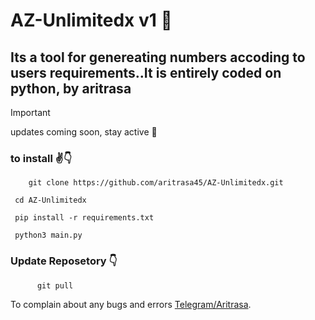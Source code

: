 
# AZ-Unlimitedx v1 🤩



## Its a tool for genereating numbers accoding to users requirements..It is entirely coded on python, by aritrasa


> [!IMPORTANT]
> updates coming soon, stay active 👋



### to install ✌️👇

        git clone https://github.com/aritrasa45/AZ-Unlimitedx.git

     cd AZ-Unlimitedx

     pip install -r requirements.txt

     python3 main.py


 ###  Update Reposetory 👇

          git pull



To complain about any bugs and errors [Telegram/Aritrasa](https://t.me/zsxxsz1).


